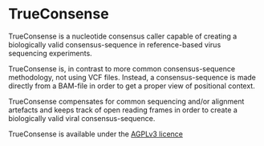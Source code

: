 # TrueConsense

TrueConsense is a nucleotide consensus caller capable of creating a biologically valid consensus-sequence in reference-based virus sequencing experiments.

TrueConsense is, in contrast to more common consensus-sequence methodology, not using VCF files. Instead, a consensus-sequence is made directly from a BAM-file in order to get a proper view of positional context.

TrueConsense compensates for common sequencing and/or alignment artefacts and keeps track of open reading frames in order to create a biologically valid viral consensus-sequence.

TrueConsense is available under the [AGPLv3 licence](https://www.gnu.org/licenses/agpl-3.0.en.html)